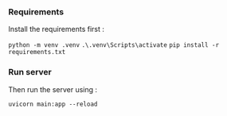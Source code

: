 ### Requirements

Install the requirements first :

```python -m venv .venv```
```.\.venv\Scripts\activate```
```pip install -r requirements.txt```

### Run server

Then run the server using :

```uvicorn main:app --reload```